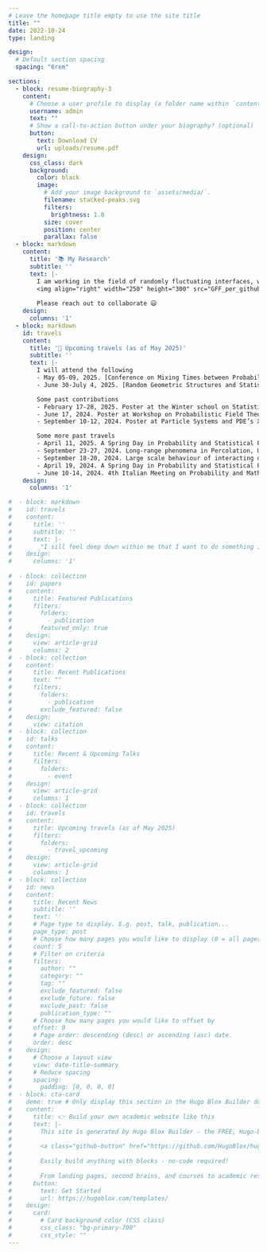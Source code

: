 ```yaml
---
# Leave the homepage title empty to use the site title
title: ""
date: 2022-10-24
type: landing

design:
  # Default section spacing
  spacing: "6rem"

sections:
  - block: resume-biography-3
    content:
      # Choose a user profile to display (a folder name within `content/authors/`)
      username: admin
      text: ""
      # Show a call-to-action button under your biography? (optional)
      button:
        text: Download CV
        url: uploads/resume.pdf
    design:
      css_class: dark
      background:
        color: black
        image:
          # Add your image background to `assets/media/`.
          filename: stacked-peaks.svg
          filters:
            brightness: 1.0
          size: cover
          position: center
          parallax: false
  - block: markdown
    content:
      title: '📚 My Research'
      subtitle: ''
      text: |-
        I am working in the field of randomly fluctuating interfaces, which arises naturally in the context of coexistence of two homogeneous phases and is studied in a variety of statistical mechanics models describing both the phases and their interface.\
        <img align="right" width="250" height="300" src="GFF_per_github.png">I am currently working on the Gaussian free field in random environment with [Alberto Chiarini](https://www.math.unipd.it/~chiarini/).
        
        Please reach out to collaborate 😃
    design:
      columns: '1'
  - block: markdown
    id: travels
    content:
      title: '🧳 Upcoming travels (as of May 2025)'
      subtitle: ''
      text: |-
        I will attend the following
        - May 05-09, 2025. [Conference on Mixing Times between Probability, Computer Science and Statistical Physics](https://indico.ictp.it/event/10831), ICTP, Trieste, Italy (as part of the audience).
        - June 30-July 4, 2025. [Random Geometric Structures and Statistical Physics workshop](https://sites.google.com/view/random-geometric-structures/home?pli=1), Sapienza University of Rome, Italy (as part of the audience).

        Some past contributions
        - February 17-28, 2025. Poster at the Winter school on Statistical Mechanics, Nonequilibrium Processes and Probability, Sapienza University of Rome, Italy.
        - June 17, 2024. Poster at Workshop on Probabilistic Field Theories, Aalto University, Espoo, Finland.
        - September 10-12, 2024. Poster at Particle Systems and PDE’s XII, University of Trieste, Italy.

        Some more past travels
        - April 11, 2025. A Spring Day in Probability and Statistical Physics, University of Florence, Italy.
        - September 23-27, 2024. Long-range phenomena in Percolation, University of Cologne, Germany.
        - September 18-20, 2024. Large scale behaviour of interacting diffusions: from stochastic control to functional inequalities, University of Padua, Italy.
        - April 19, 2024. A Spring Day in Probability and Statistical Physics, University of Florence, Italy.
        - June 10-14, 2024. 4th Italian Meeting on Probability and Mathematical Statistics, Sapienza University of Rome, Italy.
    design:
      columns: '1'

#  - block: markdown
#    id: travels
#    content:
#      title: ''
#      subtitle: ''
#      text: |-
#       _"I sill feel deep down within me that I want to do something impossible, something difficult, something hard. That is my soul speaking to me, my growth challenging me, my potential screaming at me that it is not being utilised. I want to dig deep inside of me and go and be great. I want to utilise that potential, to reach those goals of mine. I'm like a slingshot that's getting pulled back, and I'm getting stretched and stretched and stretched, and I'm ready to fire. There's an intensity inside of me that I have no outlet to pour into, and I want to start pouring: into my running, my writing, my speaking. I want to be a writer, a motivational speaker and a runner, but I don't want to just be that: I want to be great at that."_
#    design:
#      columns: '1'
      
#  - block: collection
#    id: papers
#    content:
#      title: Featured Publications
#      filters:
#        folders:
#          - publication
#        featured_only: true
#    design:
#      view: article-grid
#      columns: 2
#  - block: collection
#    content:
#      title: Recent Publications
#      text: ""
#      filters:
#        folders:
#          - publication
#        exclude_featured: false
#    design:
#      view: citation
#  - block: collection
#    id: talks
#    content:
#      title: Recent & Upcoming Talks
#      filters:
#        folders:
#          - event
#    design:
#      view: article-grid
#      columns: 1
#  - block: collection
#    id: travels
#    content:
#      title: Upcoming travels (as of May 2025)
#      filters:
#        folders:
#          - travel_upcoming
#    design:
#      view: article-grid
#      columns: 1
#  - block: collection
#    id: news
#    content:
#      title: Recent News
#      subtitle: ''
#      text: ''
#      # Page type to display. E.g. post, talk, publication...
#      page_type: post
#      # Choose how many pages you would like to display (0 = all pages)
#      count: 5
#      # Filter on criteria
#      filters:
#        author: ""
#        category: ""
#        tag: ""
#        exclude_featured: false
#        exclude_future: false
#        exclude_past: false
#        publication_type: ""
#      # Choose how many pages you would like to offset by
#      offset: 0
#      # Page order: descending (desc) or ascending (asc) date.
#      order: desc
#    design:
#      # Choose a layout view
#      view: date-title-summary
#      # Reduce spacing
#      spacing:
#        padding: [0, 0, 0, 0]
#  - block: cta-card
#    demo: true # Only display this section in the Hugo Blox Builder demo site
#    content:
#      title: 👉 Build your own academic website like this
#      text: |-
#        This site is generated by Hugo Blox Builder - the FREE, Hugo-based open source website builder trusted by 250,000+ academics like you.
#
#        <a class="github-button" href="https://github.com/HugoBlox/hugo-blox-builder" data-color-scheme="no-preference: light; light: light; dark: dark;" data-icon="octicon-star" data-size="large" data-show-count="true" aria-label="Star HugoBlox/hugo-blox-builder on GitHub">Star</a>
#
#        Easily build anything with blocks - no-code required!
#        
#        From landing pages, second brains, and courses to academic resumés, conferences, and tech blogs.
#      button:
#        text: Get Started
#        url: https://hugoblox.com/templates/
#    design:
#      card:
#        # Card background color (CSS class)
#        css_class: "bg-primary-700"
#        css_style: ""
---
```

